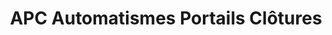 ---
title: "APC Automatismes Portails Clôtures"
url: /la-chatre/apc-automatismes-portails-clotures/
shop: portes
---